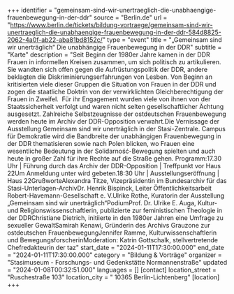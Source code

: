 +++
identifier = "gemeinsam-sind-wir-unertraeglich-die-unabhaengige-frauenbewegung-in-der-ddr"
source = "Berlin.de"
url = "https://www.berlin.de/tickets/bildung-vortraege/gemeinsam-sind-wir-unertraeglich-die-unabhaengige-frauenbewegung-in-der-ddr-584d8825-2062-4a0f-ab22-aba81bd8152c/"
type = "event"
title = "„Gemeinsam sind wir unerträglich“ Die unabhängige Frauenbewegung in der DDR"
subtitle = "Karte"
description = "Seit Beginn der 1980er Jahre kamen in der DDR Frauen in informellen Kreisen zusammen, um sich politisch zu artikulieren. Sie wandten sich offen gegen die Aufrüstungspolitik der DDR, andere beklagten die Diskriminierungserfahrungen von Lesben. Von Beginn an kritisierten viele dieser Gruppen die Situation von Frauen in der DDR und zogen die staatliche Doktrin von der verwirklichten Gleichberechtigung der Frauen in Zweifel.  Für ihr Engagement wurden viele von ihnen von der Staatssicherheit verfolgt und waren nicht selten gesellschaftlicher Ächtung ausgesetzt. Zahlreiche Selbstzeugnisse der ostdeutschen Frauenbewegung werden heute im Archiv der DDR-Opposition verwahrt.Die Vernissage der Ausstellung Gemeinsam sind wir unerträglich in der Stasi-Zentrale. Campus für Demokratie wird die Bandbreite der unabhängigen Frauenbewegung in der DDR thematisieren sowie nach Polen blicken, wo Frauen eine wesentliche Bedeutung in der Solidarność-Bewegung spielten und auch heute in großer Zahl für ihre Rechte auf die Straße gehen. Programm:17.30 Uhr | Führung durch das Archiv der DDR-Opposition | Treffpunkt vor Haus 22Um Anmeldung unter wird gebeten.18:30 Uhr | Ausstellungseröffnung | Haus 22GrußworteAlexandra Titze, Vizepräsidentin im Bundesarchiv für das Stasi-Unterlagen-ArchivDr. Henrik Bispinck, Leiter Öffentlichkeitsarbeit Robert-Havemann-Gesellschaft e. V.Ulrike Rothe, Kuratorin der Ausstellung „Gemeinsam sind wir unerträglich“PodiumProf. Dr. Ulrike E. Auga, Kultur- und Religionswissenschaftlerin, publizierte zur feministischen Theologie in der DDRChristiane Dietrich, initiierte in den 1980er Jahren eine Umfrage zu sexueller GewaltSamirah Kenawi, Gründerin des Archivs Grauzone zur ostdeutschen FrauenbewegungJennifer Ramme, Kulturwissenschaftlerin und BewegungsforscherinModeration: Katrin Gottschalk, stellvertretende Chefredakteurin der taz"
start_date = "2024-01-11T17:30:00.000"
end_date = "2024-01-11T17:30:00.000"
category = "Bildung & Vorträge"
organizer = "Stasimuseum - Forschungs- und Gedenkstätte Normannenstraße"
updated = "2024-01-08T00:32:51.000"
languages = []
[contact]
location_street = "Ruschestraße 103"
location_city = " 10365 Berlin-Lichtenberg"
[location]
+++